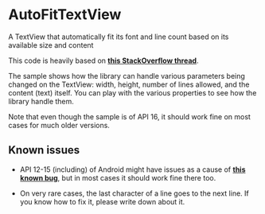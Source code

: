 AutoFitTextView
===============

A TextView that automatically fit its font and line count based on its available size and content

This code is heavily based on [**this StackOverflow thread**][1].

The sample shows how the library can handle various parameters being changed on the TextView: width, height, number of lines allowed, and the content (text) itself. You can play with the various properties to see how the library handle them.

Note that even though the sample is of API 16, it should work fine on most cases for much older versions.

Known issues
------------

 - API 12-15 (including) of Android might have issues as a cause of [**this known bug**][2], but in most cases it should work fine there too. 
 
 - On very rare cases, the last character of a line goes to the next line. If you know how to fix it, please write down about it.


  [1]: http://stackoverflow.com/questions/16017165/auto-fit-textview-for-android/21851239
  [2]: https://code.google.com/p/android/issues/detail?id=22493
